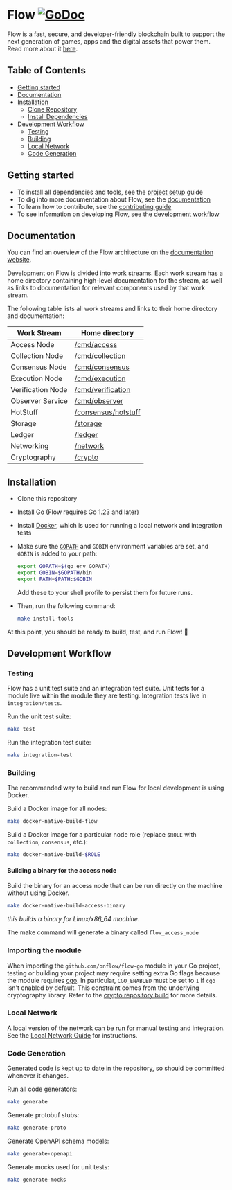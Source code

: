 # Flow [![GoDoc](https://godoc.org/github.com/onflow/flow-go?status.svg)](https://godoc.org/github.com/onflow/flow-go)

Flow is a fast, secure, and developer-friendly blockchain built to support the next generation of games, apps and the
digital assets that power them. Read more about it [here](https://github.com/onflow/flow).

<!-- START doctoc generated TOC please keep comment here to allow auto update -->
<!-- DON'T EDIT THIS SECTION, INSTEAD RE-RUN doctoc TO UPDATE -->

## Table of Contents

- [Getting started](#getting-started)
- [Documentation](#documentation)
- [Installation](#installation)
    - [Clone Repository](#clone-repository)
    - [Install Dependencies](#install-dependencies)
- [Development Workflow](#development-workflow)
    - [Testing](#testing)
    - [Building](#building)
    - [Local Network](#local-network)
    - [Code Generation](#code-generation)

<!-- END doctoc generated TOC please keep comment here to allow auto update -->

## Getting started

- To install all dependencies and tools, see the [project setup](#installation) guide
- To dig into more documentation about Flow, see the [documentation](#documentation)
- To learn how to contribute, see the [contributing guide](/CONTRIBUTING.md)
- To see information on developing Flow, see the [development workflow](#development-workflow)

## Documentation

You can find an overview of the Flow architecture on the [documentation website](https://www.flow.com/primer).

Development on Flow is divided into work streams. Each work stream has a home directory containing high-level
documentation for the stream, as well as links to documentation for relevant components used by that work stream.

The following table lists all work streams and links to their home directory and documentation:

| Work Stream        | Home directory                             |
|--------------------|--------------------------------------------|
| Access Node        | [/cmd/access](/cmd/access)                 |
| Collection Node    | [/cmd/collection](/cmd/collection)         |
| Consensus Node     | [/cmd/consensus](/cmd/consensus)           |
| Execution Node     | [/cmd/execution](/cmd/execution)           |
| Verification Node  | [/cmd/verification](/cmd/verification)     |
| Observer Service   | [/cmd/observer](/cmd/observer)             |
| HotStuff           | [/consensus/hotstuff](/consensus/hotstuff) |
| Storage            | [/storage](/storage)                       |
| Ledger             | [/ledger](/ledger)                         |
| Networking         | [/network](/network/)                      |
| Cryptography       | [/crypto](/crypto)                         |

## Installation

- Clone this repository
- Install [Go](https://golang.org/doc/install) (Flow requires Go 1.23 and later)
- Install [Docker](https://docs.docker.com/get-docker/), which is used for running a local network and integration tests
- Make sure the [`GOPATH`](https://golang.org/cmd/go/#hdr-GOPATH_environment_variable) and `GOBIN` environment variables
  are set, and `GOBIN` is added to your path:

    ```bash
    export GOPATH=$(go env GOPATH)
    export GOBIN=$GOPATH/bin
    export PATH=$PATH:$GOBIN
    ```

  Add these to your shell profile to persist them for future runs.
- Then, run the following command:

    ```bash
    make install-tools
    ```

At this point, you should be ready to build, test, and run Flow! 🎉

## Development Workflow

### Testing

Flow has a unit test suite and an integration test suite. Unit tests for a module live within the module they are
testing. Integration tests live in `integration/tests`.

Run the unit test suite:

```bash
make test
```

Run the integration test suite:

```bash
make integration-test
```

### Building

The recommended way to build and run Flow for local development is using Docker.

Build a Docker image for all nodes:

```bash
make docker-native-build-flow
```

Build a Docker image for a particular node role (replace `$ROLE` with `collection`, `consensus`, etc.):

```bash
make docker-native-build-$ROLE
```

#### Building a binary for the access node

Build the binary for an access node that can be run directly on the machine without using Docker.

```bash
make docker-native-build-access-binary
```
_this builds a binary for Linux/x86_64 machine_.

The make command will generate a binary called `flow_access_node`

### Importing the module

When importing the `github.com/onflow/flow-go` module in your Go project, testing or building your project may require setting extra Go flags because the module requires [cgo](https://pkg.go.dev/cmd/cgo). In particular, `CGO_ENABLED` must be set to `1` if `cgo` isn't enabled by default. This constraint comes from the underlying cryptography library. Refer to the [crypto repository build](https://github.com/onflow/crypto?tab=readme-ov-file#build) for more details.

### Local Network

A local version of the network can be run for manual testing and integration. See
the [Local Network Guide](/integration/localnet/README.md) for instructions.

### Code Generation

Generated code is kept up to date in the repository, so should be committed whenever it changes.

Run all code generators:

```bash
make generate
```

Generate protobuf stubs:

```bash
make generate-proto
```

Generate OpenAPI schema models:

```bash
make generate-openapi
```

Generate mocks used for unit tests:

```bash
make generate-mocks
```
